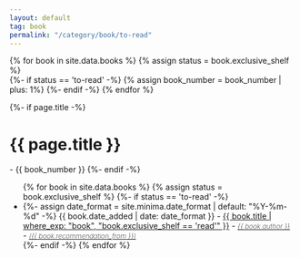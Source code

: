 ```yaml
---
layout: default
tag: book
permalink: "/category/book/to-read"
---
```


{% for book in site.data.books %}
    {% assign status = book.exclusive_shelf %}    
    {%- if status == 'to-read' -%}
        {% assign book_number = book_number | plus: 1%}
    {%- endif -%}
{% endfor %}

{%- if page.title -%}
    <h1>{{ page.title }}</h1><a class="post-meta"> - {{ book_number }}</a>
{%- endif -%}


<ul>
{% for book in site.data.books %}
    {% assign status = book.exclusive_shelf %}    
    {%- if status == 'to-read' -%}
        <li>
            {%- assign date_format = site.minima.date_format | default: "%Y-%m-%d" -%}
            <span class="post-meta">{{ book.date_added | date: date_format }} - </span>    
            <a href="{{book.open_library_url_info_ISBN13}}">{{ book.title | where_exp: "book",  "book.exclusive_shelf == 'read'" }}</a> - <a style='font-style: italic; font-weight: 200; font-size: 12px;' href="{{book.open_library_url_info_ISBN13}}">{{ book.author }}</a> - <a style='font-style: italic; font-weight: 200; font-size: 12px;' href="{{book.open_library_url_info_ISBN13}}">({{ book.recommendation_from }})</a>
        </li>
    {%- endif -%}
{% endfor %}
</ul>
